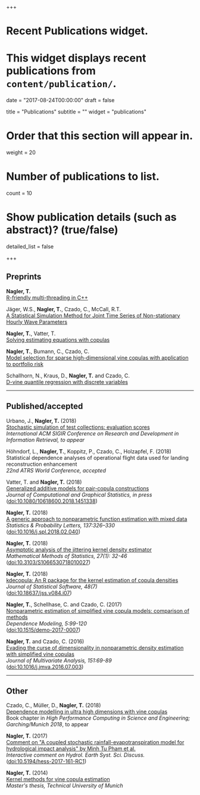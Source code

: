 +++
# Recent Publications widget.
# This widget displays recent publications from `content/publication/`.

date = "2017-08-24T00:00:00"
draft = false

title = "Publications"
subtitle = ""
widget = "publications"

# Order that this section will appear in.
weight = 20

# Number of publications to list.
count = 10

# Show publication details (such as abstract)? (true/false)
detailed_list = false

+++

## Preprints

**Nagler, T.**  
[R-friendly multi-threading in C++](http://arxiv.org/abs/1811.00450)

Jäger, W.S., **Nagler, T.**, Czado, C., McCall, R.T.  
[A Statistical Simulation Method for Joint Time Series of Non-stationary Hourly Wave Parameters](http://arxiv.org/abs/1810.12389)  

**Nagler, T.**, Vatter, T.  
[Solving estimating equations with copulas](http://arxiv.org/abs/1801.10576)  

**Nagler, T.**, Bumann, C., Czado, C.  
[Model selection for sparse high-dimensional vine copulas with application to
portfolio risk](https://arxiv.org/abs/1801.09739)    

Schallhorn, N., Kraus, D., **Nagler, T.** and Czado, C.  
[D-vine quantile regression with discrete variables](http://arxiv.org/abs/1705.08310)

----------

## Published/accepted  

Urbano, J., **Nagler, T.** (2018)    
[Stochastic simulation of test collections: evaluation scores](http://julian-urbano.info/files/publications/065-stochastic-simulation-test-collections-evaluation-scores.pdf)  
*International ACM SIGIR Conference on Research and Development in Information Retrieval, to appear*  

Höhndorf, L., **Nagler, T.**, Koppitz, P., Czado, C., Holzapfel, F. (2018)   
Statistical dependence analyses of operational flight data used for landing
reconstruction enhancement  
*22nd ATRS World Conference, accepted*

Vatter, T. and **Nagler, T.** (2018)  
[Generalized additive models for pair-copula constructions](https://arxiv.org/abs/1608.01593)   
*Journal of Computational and Graphical Statistics, in press*  
([doi:10.1080/10618600.2018.1451338](https://www.tandfonline.com/doi/full/10.1080/10618600.2018.1451338))

**Nagler, T.** (2018)    
[A generic approach to nonparametric function estimation with mixed data](https://arxiv.org/abs/1704.07457)  
*Statistics & Probability Letters, 137:326–330*  
([doi:10.1016/j.spl.2018.02.040](https://www.sciencedirect.com/science/article/pii/S0167715218300853))

**Nagler, T.** (2018)  
[Asymptotic analysis of the jittering kernel density estimator](https://arxiv.org/abs/1705.05431)   
*Mathematical Methods of Statistics, 27(1): 32-46*  
([doi:10.3103/S1066530718010027](https://link.springer.com/article/10.3103/S1066530718010027))  

**Nagler, T.** (2018)  
[kdecopula: An R package for the kernel estimation of copula densities](https://arxiv.org/abs/1603.04229)  
*Journal of Statistical Software, 48(7)*  
([doi:10.18637/jss.v084.i07](https://www.jstatsoft.org/article/view/v084i07))

**Nagler, T.**, Schellhase, C. and Czado, C. (2017)   
[Nonparametric estimation of simplified vine copula models: comparison of
methods](https://www.degruyter.com/downloadpdf/j/demo.2017.5.issue-1/demo-2017-0007/demo-2017-0007.pdf)  
*Dependence Modeling, 5:99-120*  
([doi:10.1515/demo-2017-0007](https://www.degruyter.com/view/j/demo.2017.5.issue-1/demo-2017-0007/demo-2017-0007.xml))

**Nagler, T.** and Czado, C. (2016)  
[Evading the curse of dimensionality in nonparametric density estimation with
simplified vine copulas](https://arxiv.org/abs/1503.03305)  
*Journal of Multivariate Analysis, 151:69-89*  
([doi:10.1016/j.jmva.2016.07.003](http://www.sciencedirect.com/science/article/pii/S0047259X16300471))  


----------

## Other

Czado, C., Müller, D., **Nagler, T.** (2018)  
[Dependence modelling in ultra high dimensions with vine copulas](https://mediatum.ub.tum.de/doc/1439506/1439506.pdf)  
Book chapter in *High Performance Computing in Science and Engineering; Garching/Munich 2018*, to appear

**Nagler, T.** (2017)  
[Comment on "A coupled stochastic rainfall-evapotranspiration model for
hydrological impact analysis" by Minh Tu Pham et al.](http://www.hydrol-earth-syst-sci-discuss.net/hess-2017-161/hess-2017-161-RC1-supplement.pdf)  
*Interactive comment on Hydrol. Earth Syst. Sci. Discuss.*   
([doi:10.5194/hess-2017-161-RC1](http://www.hydrol-earth-syst-sci-discuss.net/hess-2017-161/hess-2017-161-RC1.pdf))


**Nagler, T.** (2014)  
[Kernel methods for vine copula estimation](https://mediatum.ub.tum.de/node?id=1231221)  
*Master's thesis, Technical University of Munich*
